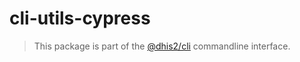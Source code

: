 # cli-utils-cypress

> This package is part of the [@dhis2/cli](https://github.com/dhis2/cli)
> commandline interface.

